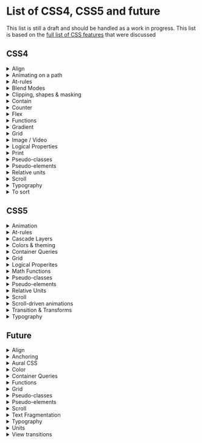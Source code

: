 # List of CSS4, CSS5 and future

This list is still a draft and should be handled as a work in progress.
This list is based on
the [full list of CSS features](https://docs.google.com/spreadsheets/d/1_zDofLl3nJiNAV2Cn1x-59f4NFE_p-y5_IYjIzKNK6k/edit#gid=0)
that were discussed

## CSS4

<details>
  <summary>Align</summary>

| Property                                                                            | Notes |
|-------------------------------------------------------------------------------------|-------|
| [align-content](https://developer.mozilla.org/en-US/docs/Web/CSS/align-content)     |       |
| [align-items](https://developer.mozilla.org/en-US/docs/Web/CSS/align-items)         |       |
| [align-self](https://developer.mozilla.org/en-US/docs/Web/CSS/align-self)           |       |
| [gap](https://developer.mozilla.org/en-US/docs/Web/CSS/gap)                         |       |
| [justify-content](https://developer.mozilla.org/en-US/docs/Web/CSS/justify-content) |       |
| [justify-items](https://developer.mozilla.org/en-US/docs/Web/CSS/justify-items)     |       |
| [justify-self](https://developer.mozilla.org/en-US/docs/Web/CSS/justify-self)       |       |
| [order](https://developer.mozilla.org/en-US/docs/Web/CSS/order)                     |       |
| [place-content](https://developer.mozilla.org/en-US/docs/Web/CSS/place-content)     |       |
| [place-items](https://developer.mozilla.org/en-US/docs/Web/CSS/place-items)         |       |
| [place-self](https://developer.mozilla.org/en-US/docs/Web/CSS/place-self)           |       |
| [row-gap](https://developer.mozilla.org/en-US/docs/Web/CSS/row-gap)                 |       |

</details>

<details>
  <summary>Animating on a path</summary>

| Property                                                          | Notes |
|-------------------------------------------------------------------|-------|
| [offset](https://developer.mozilla.org/en-US/docs/Web/CSS/offset) |       |

</details>

<details>
  <summary>At-rules</summary>

| Property                                                                | Notes |
|-------------------------------------------------------------------------|-------|
| @media range-syntax                                                     |       |
| [@supports](https://developer.mozilla.org/en-US/docs/Web/CSS/@supports) |       |

</details>

<details>
  <summary>Blend Modes</summary>

| Property                                                                | Notes |
|-------------------------------------------------------------------------|-------|
| [isolation](https://developer.mozilla.org/en-US/docs/Web/CSS/isolation) |       |

</details>

<details>
  <summary>Clipping, shapes & masking</summary>

| Property                                                                                        | Notes |
|-------------------------------------------------------------------------------------------------|-------|
| [circle()](https://developer.mozilla.org/en-US/docs/Web/CSS/basic-shape/circle)                 |       |
| [clip-path](https://developer.mozilla.org/en-US/docs/Web/CSS/clip-path)                         |       |
| [ellipse()](https://developer.mozilla.org/en-US/docs/Web/CSS/basic-shape/ellipse)               |       |
| [mask-mode](https://developer.mozilla.org/en-US/docs/Web/CSS/mask-mode)                         |       |
| [shape-image-threshold](https://developer.mozilla.org/en-US/docs/Web/CSS/shape-image-threshold) |       |
| [shape-margin](https://developer.mozilla.org/en-US/docs/Web/CSS/shape-margin)                   |       |
| [shape-outside](https://developer.mozilla.org/en-US/docs/Web/CSS/shape-outside)                 |       |

</details>

<details>
  <summary>Contain</summary>

| Property                                                            | Notes |
|---------------------------------------------------------------------|-------|
| [contain](https://developer.mozilla.org/en-US/docs/Web/CSS/contain) |       |

</details>

<details>
  <summary>Counter</summary>

| Property                                                                                              | Notes |
|-------------------------------------------------------------------------------------------------------|-------|
| [@counter-style](https://developer.mozilla.org/en-US/docs/Web/CSS/@counter-style)                     |       |
| [counter-set](https://developer.mozilla.org/en-US/docs/Web/CSS/counter-set)                           |       |
| [fallback (@counter-style)](https://developer.mozilla.org/en-US/docs/Web/CSS/@counter-style/fallback) |       |
| [suffix (@counter-style)](https://developer.mozilla.org/en-US/docs/Web/CSS/@counter-style/suffix)     |       |
| [symbols (@counter-style)](https://developer.mozilla.org/en-US/docs/Web/CSS/@counter-style/symbols)   |       |
| [symbols()](https://developer.mozilla.org/en-US/docs/Web/CSS/symbols)                                 |       |
| [system (@counter-style)](https://developer.mozilla.org/en-US/docs/Web/CSS/@counter-style/system)     |       |

</details>

<details>
  <summary>Flex</summary>

| Property                                                                          | Notes |
|-----------------------------------------------------------------------------------|-------|
| [flex](https://developer.mozilla.org/en-US/docs/Web/CSS/flex)                     |       |
| flex_value#fr                                                                     |       |
| [flex-basis](https://developer.mozilla.org/en-US/docs/Web/CSS/flex-basis)         |       |
| [flex-direction](https://developer.mozilla.org/en-US/docs/Web/CSS/flex-direction) |       |
| [flex-flow](https://developer.mozilla.org/en-US/docs/Web/CSS/flex-flow)           |       |
| [flex-grow](https://developer.mozilla.org/en-US/docs/Web/CSS/flex-grow)           |       |
| [flex-shrink](https://developer.mozilla.org/en-US/docs/Web/CSS/flex-shrink)       |       |
| [flex-wrap](https://developer.mozilla.org/en-US/docs/Web/CSS/flex-wrap)           |       |

</details>

<details>
  <summary>Functions</summary>

| Property                                                                               | Notes |
|----------------------------------------------------------------------------------------|-------|
| [clamp()](https://developer.mozilla.org/en-US/docs/Web/CSS/clamp)                      |       |
| [env()](https://developer.mozilla.org/en-US/docs/Web/CSS/env)                          |       |
| [fit-content](https://developer.mozilla.org/en-US/docs/Web/CSS/fit-content)            |       |
| [fit-content()](https://developer.mozilla.org/en-US/docs/Web/CSS/fit-content_function) |       |
| [max()](https://developer.mozilla.org/en-US/docs/Web/CSS/max)                          |       |
| [min()](https://developer.mozilla.org/en-US/docs/Web/CSS/min)                          |       |
| [minmax()](https://developer.mozilla.org/en-US/docs/Web/CSS/minmax)                    |       |
| [repeat()](https://developer.mozilla.org/en-US/docs/Web/CSS/repeat)                    |       |
| [var(), --*](https://developer.mozilla.org/en-US/docs/Web/CSS/var)                     |       |

</details>

<details>
  <summary>Gradient</summary>

| Property                                                                                     | Notes |
|----------------------------------------------------------------------------------------------|-------|
| [conic-gradient()](https://developer.mozilla.org/en-US/docs/Web/CSS/gradient/conic-gradient) |       |

</details>

<details>
  <summary>Grid</summary>

| Property                                                                                        | Notes |
|-------------------------------------------------------------------------------------------------|-------|
| [grid](https://developer.mozilla.org/en-US/docs/Web/CSS/grid)                                   |       |
| [grid-area](https://developer.mozilla.org/en-US/docs/Web/CSS/grid-area)                         |       |
| [grid-auto-columns](https://developer.mozilla.org/en-US/docs/Web/CSS/grid-auto-columns)         |       |
| [grid-auto-flow](https://developer.mozilla.org/en-US/docs/Web/CSS/grid-auto-flow)               |       |
| [grid-auto-rows](https://developer.mozilla.org/en-US/docs/Web/CSS/grid-auto-rows)               |       |
| [grid-column](https://developer.mozilla.org/en-US/docs/Web/CSS/grid-column)                     |       |
| [grid-column-end](https://developer.mozilla.org/en-US/docs/Web/CSS/grid-column-end)             |       |
| [grid-column-start](https://developer.mozilla.org/en-US/docs/Web/CSS/grid-column-start)         |       |
| [grid-row](https://developer.mozilla.org/en-US/docs/Web/CSS/grid-row)                           |       |
| [grid-row-end](https://developer.mozilla.org/en-US/docs/Web/CSS/grid-row-end)                   |       |
| [grid-row-start](https://developer.mozilla.org/en-US/docs/Web/CSS/grid-row-start)               |       |
| [grid-template](https://developer.mozilla.org/en-US/docs/Web/CSS/grid-template)                 |       |
| [grid-template-areas](https://developer.mozilla.org/en-US/docs/Web/CSS/grid-template-areas)     |       |
| [grid-template-columns](https://developer.mozilla.org/en-US/docs/Web/CSS/grid-template-columns) |       |
| [grid-template-rows](https://developer.mozilla.org/en-US/docs/Web/CSS/grid-template-rows)       |       |

</details>

<details>
  <summary>Image / Video</summary>

| Property                                                                                  | Notes |
|-------------------------------------------------------------------------------------------|-------|
| [aspect-ratio](https://developer.mozilla.org/en-US/docs/Web/CSS/aspect-ratio)             |       |
| [cross-fade()](https://developer.mozilla.org/en-US/docs/Web/CSS/cross-fade)               |       |
| [image-orientation](https://developer.mozilla.org/en-US/docs/Web/CSS/image-orientatio)    |       |
| [image-resolution](https://developer.mozilla.org/en-US/docs/Web/CSS/image-resolution)     |       |
| [image-set()](https://developer.mozilla.org/en-US/docs/Web/CSS/image/image-set)           |       |

</details>

<details>
  <summary>Logical Properties</summary>

| Property                                                                                                  | Notes |
|-----------------------------------------------------------------------------------------------------------|-------|
| [block-size](https://developer.mozilla.org/en-US/docs/Web/CSS/block-size)                                 |       |
| [border-block](https://developer.mozilla.org/en-US/docs/Web/CSS/border-block)                             |       |
| [border-block-color](https://developer.mozilla.org/en-US/docs/Web/CSS/border-block-color)                 |       |
| [border-block-end](https://developer.mozilla.org/en-US/docs/Web/CSS/border-block-end)                     |       |
| [border-block-end-color](https://developer.mozilla.org/en-US/docs/Web/CSS/border-block-end-color)         |       |
| [border-block-end-style](https://developer.mozilla.org/en-US/docs/Web/CSS/border-block-end-style)         |       |
| [border-block-end-width](https://developer.mozilla.org/en-US/docs/Web/CSS/border-block-end-width)         |       |
| [border-block-start](https://developer.mozilla.org/en-US/docs/Web/CSS/border-block-start)                 |       |
| [border-block-start-color](https://developer.mozilla.org/en-US/docs/Web/CSS/border-block-start-color)     |       |
| [border-block-start-style](https://developer.mozilla.org/en-US/docs/Web/CSS/border-block-start-style)     |       |
| [border-block-start-width](https://developer.mozilla.org/en-US/docs/Web/CSS/border-block-start-width)     |       |
| [border-block-style](https://developer.mozilla.org/en-US/docs/Web/CSS/border-block-style)                 |       |
| [border-block-width](https://developer.mozilla.org/en-US/docs/Web/CSS/border-block-width)                 |       |
| [border-end-end-radius](https://developer.mozilla.org/en-US/docs/Web/CSS/border-end-end-radius)           |       |
| [border-end-start-radius](https://developer.mozilla.org/en-US/docs/Web/CSS/border-end-start-radius)       |       |
| [border-inline](https://developer.mozilla.org/en-US/docs/Web/CSS/border-inline)                           |       |
| [border-inline-color](https://developer.mozilla.org/en-US/docs/Web/CSS/border-inline-color)               |       |
| [border-inline-end](https://developer.mozilla.org/en-US/docs/Web/CSS/border-inline-end)                   |       |
| [border-inline-end-color](https://developer.mozilla.org/en-US/docs/Web/CSS/border-inline-end-color)       |       |
| [border-inline-end-style](https://developer.mozilla.org/en-US/docs/Web/CSS/border-inline-end-style)       |       |
| [border-inline-end-width](https://developer.mozilla.org/en-US/docs/Web/CSS/border-inline-end-width)       |       |
| [border-inline-start](https://developer.mozilla.org/en-US/docs/Web/CSS/border-inline-start)               |       |
| [border-inline-start-color](https://developer.mozilla.org/en-US/docs/Web/CSS/border-inline-start-color)   |       |
| [border-inline-start-style](https://developer.mozilla.org/en-US/docs/Web/CSS/border-inline-start-style)   |       |
| [border-inline-start-width](https://developer.mozilla.org/en-US/docs/Web/CSS/border-inline-start-width)   |       |
| [border-inline-style](https://developer.mozilla.org/en-US/docs/Web/CSS/border-inline-style)               |       |
| [border-inline-width](https://developer.mozilla.org/en-US/docs/Web/CSS/border-inline-width)               |       |
| [border-start-end-radius](https://developer.mozilla.org/en-US/docs/Web/CSS/border-start-end-radius)       |       |
| [border-start-start-radius](https://developer.mozilla.org/en-US/docs/Web/CSS/border-start-start-radius)   |       |
| [inline-size](https://developer.mozilla.org/en-US/docs/Web/CSS/inline-size)                               |       |
| [margin-block](https://developer.mozilla.org/en-US/docs/Web/CSS/margin-block)                             |       |
| [margin-block-end](https://developer.mozilla.org/en-US/docs/Web/CSS/margin-block-end)                     |       |
| [margin-block-start](https://developer.mozilla.org/en-US/docs/Web/CSS/margin-block-start)                 |       |
| [margin-inline](https://developer.mozilla.org/en-US/docs/Web/CSS/margin-inline)                           |       |
| [margin-inline-end](https://developer.mozilla.org/en-US/docs/Web/CSS/margin-inline-end)                   |       |
| [margin-inline-start](https://developer.mozilla.org/en-US/docs/Web/CSS/margin-inline-start)               |       |
| [max-block-size](https://developer.mozilla.org/en-US/docs/Web/CSS/max-block-size)                         |       |
| [max-inline-size](https://developer.mozilla.org/en-US/docs/Web/CSS/max-inline-size)                       |       |
| [min-block-size](https://developer.mozilla.org/en-US/docs/Web/CSS/min-block-size)                         |       |
| [min-inline-size](https://developer.mozilla.org/en-US/docs/Web/CSS/min-inline-size)                       |       |
| [overflow-block](https://developer.mozilla.org/en-US/docs/Web/CSS/overflow-block)                         |       |
| [overflow-inline](https://developer.mozilla.org/en-US/docs/Web/CSS/overflow-inline)                       |       |
| [overscroll-behavior-block](https://developer.mozilla.org/en-US/docs/Web/CSS/overscroll-behavior-block)   |       |
| [overscroll-behavior-inline](https://developer.mozilla.org/en-US/docs/Web/CSS/overscroll-behavior-inline) |       |
| [padding-block](https://developer.mozilla.org/en-US/docs/Web/CSS/padding-block)                           |       |
| [padding-block-end](https://developer.mozilla.org/en-US/docs/Web/CSS/padding-block-end)                   |       |
| [padding-block-start](https://developer.mozilla.org/en-US/docs/Web/CSS/padding-block-start)               |       |
| [padding-inline](https://developer.mozilla.org/en-US/docs/Web/CSS/padding-inline)                         |       |
| [padding-inline-end](https://developer.mozilla.org/en-US/docs/Web/CSS/padding-inline-end)                 |       |
| [padding-inline-start](https://developer.mozilla.org/en-US/docs/Web/CSS/padding-inline-start)             |       |
| [writing-mode](https://developer.mozilla.org/en-US/docs/Web/CSS/writing-mode)                             |       |


</details>

<details>
  <summary>Print</summary>

| Property                                                                                            | Notes |
|-----------------------------------------------------------------------------------------------------|-------|
| [page-orientation (@page)](https://developer.mozilla.org/en-US/docs/Web/CSS/@page/page-orientation) |       |
| [print-color-adjust](https://developer.mozilla.org/en-US/docs/Web/CSS/print-color-adjust)           |       |

</details>

<details>
  <summary>Pseudo-classes</summary>

| Property                                                                          | Notes |
|-----------------------------------------------------------------------------------|-------|
| [:current](https://developer.mozilla.org/en-US/docs/Web/CSS/:current)             |       |
| [:defined](https://developer.mozilla.org/en-US/docs/Web/CSS/:defined)             |       |
| [:dir](https://developer.mozilla.org/en-US/docs/Web/CSS/:dir)                     |       |
| [:focus-visible](https://developer.mozilla.org/en-US/docs/Web/CSS/:focus-visible) |       |
| [:focus-within](https://developer.mozilla.org/en-US/docs/Web/CSS/:focus-within)   |       |
| [:fullscreen](https://developer.mozilla.org/en-US/docs/Web/CSS/:fullscreen)       |       |
| [:future](https://developer.mozilla.org/en-US/docs/Web/CSS/:future)               |       |
| [:host-context()](https://developer.mozilla.org/en-US/docs/Web/CSS/:host-context) |       |
| [:host()](https://developer.mozilla.org/en-US/docs/Web/CSS/:host_function)        |       |
| [:paused](https://developer.mozilla.org/en-US/docs/Web/CSS/:paused)               |       |
| [:playing](https://developer.mozilla.org/en-US/docs/Web/CSS/:playing)             |       |
| [:user-invalid](https://developer.mozilla.org/en-US/docs/Web/CSS/:user-invalid)   |       |
| [:user-valid](https://developer.mozilla.org/en-US/docs/Web/CSS/:user-valid)       |       |

</details>

<details>
  <summary>Pseudo-elements</summary>

| Property                                                                      | Notes |
|-------------------------------------------------------------------------------|-------|
| [::backdrop](https://developer.mozilla.org/en-US/docs/Web/CSS/::backdrop)     |       |
| [::cue](https://developer.mozilla.org/en-US/docs/Web/CSS/::cue)               |       |
| [::cue-region](https://developer.mozilla.org/en-US/docs/Web/CSS/::cue-region) |       |
| [::part](https://developer.mozilla.org/en-US/docs/Web/CSS/::part)             |       |
| [::slotted](https://developer.mozilla.org/en-US/docs/Web/CSS/::slotted)       |       |

</details>

<details>
  <summary>Relative units</summary>

| Property        | Notes |
|-----------------|-------|
| [length#vb](https://developer.mozilla.org/en-US/docs/Web/CSS/length#relative_length_units_based_on_viewport)   |       |
| [length#vh](https://developer.mozilla.org/en-US/docs/Web/CSS/length#relative_length_units_based_on_viewport)   |       |
| [length#vi](https://developer.mozilla.org/en-US/docs/Web/CSS/length#relative_length_units_based_on_viewport)   |       |
| [length#vmax](https://developer.mozilla.org/en-US/docs/Web/CSS/length#relative_length_units_based_on_viewport) |       |
| [length#vmin](https://developer.mozilla.org/en-US/docs/Web/CSS/length#relative_length_units_based_on_viewport) |       |
| [length#vw](https://developer.mozilla.org/en-US/docs/Web/CSS/length#relative_length_units_based_on_viewport)   |       |

</details>

<details>
  <summary>Scroll</summary>

| Property                                                                                                    | Notes |
|-------------------------------------------------------------------------------------------------------------|-------|
| [overscroll-behavior](https://developer.mozilla.org/en-US/docs/Web/CSS/overscroll-behavior)                 |       |
| [overscroll-behavior-x](https://developer.mozilla.org/en-US/docs/Web/CSS/overscroll-behavior-x)             |       |
| [overscroll-behavior-y](https://developer.mozilla.org/en-US/docs/Web/CSS/overscroll-behavior-y)             |       |
| [scroll-behavior](https://developer.mozilla.org/en-US/docs/Web/CSS/scroll-behavior)                         |       |
| [scroll-margin](https://developer.mozilla.org/en-US/docs/Web/CSS/scroll-margin)                             |       |
| [scroll-margin-block](https://developer.mozilla.org/en-US/docs/Web/CSS/scroll-margin-block)                 |       |
| [scroll-margin-block-end](https://developer.mozilla.org/en-US/docs/Web/CSS/scroll-margin-block-end)         |       |
| [scroll-margin-block-start](https://developer.mozilla.org/en-US/docs/Web/CSS/scroll-margin-block-start)     |       |
| [scroll-margin-bottom](https://developer.mozilla.org/en-US/docs/Web/CSS/scroll-margin-bottom)               |       |
| [scroll-margin-inline](https://developer.mozilla.org/en-US/docs/Web/CSS/scroll-margin-inline)               |       |
| [scroll-margin-inline-end](https://developer.mozilla.org/en-US/docs/Web/CSS/scroll-margin-inline-end)       |       |
| [scroll-margin-inline-start](https://developer.mozilla.org/en-US/docs/Web/CSS/scroll-margin-inline-start)   |       |
| [scroll-margin-left](https://developer.mozilla.org/en-US/docs/Web/CSS/scroll-margin-left)                   |       |
| [scroll-margin-right](https://developer.mozilla.org/en-US/docs/Web/CSS/scroll-margin-right)                 |       |
| [scroll-margin-top](https://developer.mozilla.org/en-US/docs/Web/CSS/scroll-margin-top)                     |       |
| [scroll-padding](https://developer.mozilla.org/en-US/docs/Web/CSS/scroll-padding)                           |       |
| [scroll-padding-block](https://developer.mozilla.org/en-US/docs/Web/CSS/scroll-padding-block)               |       |
| [scroll-padding-block-end](https://developer.mozilla.org/en-US/docs/Web/CSS/scroll-padding-block-end)       |       |
| [scroll-padding-block-start](https://developer.mozilla.org/en-US/docs/Web/CSS/scroll-padding-block-start)   |       |
| [scroll-padding-bottom](https://developer.mozilla.org/en-US/docs/Web/CSS/scroll-padding-bottom)             |       |
| [scroll-padding-inline](https://developer.mozilla.org/en-US/docs/Web/CSS/scroll-padding-inline)             |       |
| [scroll-padding-inline-end](https://developer.mozilla.org/en-US/docs/Web/CSS/scroll-padding-inline-end)     |       |
| [scroll-padding-inline-start](https://developer.mozilla.org/en-US/docs/Web/CSS/scroll-padding-inline-start) |       |
| [scroll-padding-left](https://developer.mozilla.org/en-US/docs/Web/CSS/scroll-padding-left)                 |       |
| [scroll-padding-right](https://developer.mozilla.org/en-US/docs/Web/CSS/scroll-padding-right)               |       |
| [scroll-padding-top](https://developer.mozilla.org/en-US/docs/Web/CSS/scroll-padding-top)                   |       |
| [scroll-snap-align](https://developer.mozilla.org/en-US/docs/Web/CSS/scroll-snap-align)                     |       |
| [scroll-snap-stop](https://developer.mozilla.org/en-US/docs/Web/CSS/scroll-snap-stop)                       |       |
| [scroll-snap-type](https://developer.mozilla.org/en-US/docs/Web/CSS/scroll-snap-type)                       |       |


</details>


<details>
  <summary>Typography</summary>

| Property                                                                                                                  | Notes |
|---------------------------------------------------------------------------------------------------------------------------|-------|
| @annotation                                                                                                               |       |
| @character-variant                                                                                                        |       |
| [@font-feature-values](https://developer.mozilla.org/en-US/docs/Web/CSS/@font-feature-values)                             |       |
| [@font-palette-values](https://developer.mozilla.org/en-US/docs/Web/CSS/@font-palette-values)                             |       |
| @ornaments                                                                                                                |       |
| @styleset                                                                                                                 |       |
| @stylistic                                                                                                                |       |
| @swash                                                                                                                    |       |
| annotation()                                                                                                              |       |
| [base-palette (@font-palette-values)](https://developer.mozilla.org/en-US/docs/Web/CSS/@font-palette-values/base-palette) |       |
| character-variant()                                                                                                       |       |
| [local()](https://developer.mozilla.org/en-US/docs/Web/CSS/@font-face)                                                    |       |
| [font-family (@font-palette-values)](https://developer.mozilla.org/en-US/docs/Web/CSS/@font-palette-values)               |       |
| [font-optical-sizing](https://developer.mozilla.org/en-US/docs/Web/CSS/font-optical-sizing)                               |       |
| [font-palette](https://developer.mozilla.org/en-US/docs/Web/CSS/font-palette)                                             |       |
| [font-synthesis](https://developer.mozilla.org/en-US/docs/Web/CSS/font-synthesis)                                         |       |
| [font-synthesis-small-caps](https://developer.mozilla.org/en-US/docs/Web/CSS/font-synthesis-small-caps)                   |       |
| [font-synthesis-style](https://developer.mozilla.org/en-US/docs/Web/CSS/font-synthesis-style)                             |       |
| [font-synthesis-weight](https://developer.mozilla.org/en-US/docs/Web/CSS/font-synthesis-weight)                           |       |
| [font-variant](https://developer.mozilla.org/en-US/docs/Web/CSS/font-variant)                                             |       |
| [font-variant (@font-face)](https://developer.mozilla.org/en-US/docs/Web/CSS/@font-face)                                  |       |
| [font-variant-alternates](https://developer.mozilla.org/en-US/docs/Web/CSS/font-variant-alternates)                       |       |
| [font-variant-caps](https://developer.mozilla.org/en-US/docs/Web/CSS/font-variant-caps)                                   |       |
| [font-variant-east-asian](https://developer.mozilla.org/en-US/docs/Web/CSS/font-variant-east-asian)                       |       |
| [font-variant-emoji](https://developer.mozilla.org/en-US/docs/Web/CSS/font-variant-emoji)                                 |       |
| [font-variant-ligatures](https://developer.mozilla.org/en-US/docs/Web/CSS/font-variant-ligatures)                         |       |
| [font-variant-numeric](https://developer.mozilla.org/en-US/docs/Web/CSS/font-variant-numeric)                             |       |
| [font-variant-position](https://developer.mozilla.org/en-US/docs/Web/CSS/font-variant-position)                           |       |
| [font-variation-settings](https://developer.mozilla.org/en-US/docs/Web/CSS/font-variation-settings)                       |       |
| [font-variation-settings (@font-face)](https://developer.mozilla.org/en-US/docs/Web/CSS/@font-face)                       |       |
| [hanging-punctuation](https://developer.mozilla.org/en-US/docs/Web/CSS/hanging-punctuation)                               |       |
| [hyphens](https://developer.mozilla.org/en-US/docs/Web/CSS/hyphens)                                                       |       |
| [line-gap-override (@font-face)](https://developer.mozilla.org/en-US/docs/Web/CSS/@font-face)                             |       |
| styleset()                                                                                                                |       |
| stylistic()                                                                                                               |       |
| swash()                                                                                                                   |       |
| [text-combine-upright](https://developer.mozilla.org/en-US/docs/Web/CSS/text-combine-upright)                             |       |
| [text-decoration-color](https://developer.mozilla.org/en-US/docs/Web/CSS/text-decoration-color)                           |       |
| [text-decoration-line](https://developer.mozilla.org/en-US/docs/Web/CSS/text-decoration-line)                             |       |
| [text-decoration-skip](https://developer.mozilla.org/en-US/docs/Web/CSS/text-decoration-skip)                             |       |
| [text-decoration-skip-ink](https://developer.mozilla.org/en-US/docs/Web/CSS/text-decoration-skip-ink)                     |       |
| [text-decoration-style](https://developer.mozilla.org/en-US/docs/Web/CSS/text-decoration-style)                           |       |
| [text-decoration-thickness](https://developer.mozilla.org/en-US/docs/Web/CSS/text-decoration-thickness)                   |       |
| [text-emphasis](https://developer.mozilla.org/en-US/docs/Web/CSS/text-emphasis)                                           |       |
| [text-emphasis-color](https://developer.mozilla.org/en-US/docs/Web/CSS/text-emphasis-color)                               |       |
| [text-emphasis-position](https://developer.mozilla.org/en-US/docs/Web/CSS/text-emphasis-position)                         |       |
| [text-emphasis-style](https://developer.mozilla.org/en-US/docs/Web/CSS/text-emphasis-style)                               |       |
| [text-orientation](https://developer.mozilla.org/en-US/docs/Web/CSS/text-orientation)                                     |       |
| [text-underline-offset](https://developer.mozilla.org/en-US/docs/Web/CSS/text-underline-offset)                           |       |
| [text-underline-position](https://developer.mozilla.org/en-US/docs/Web/CSS/text-underline-position)                       |       |
| ornaments()                                                                                                               |       |
</details>

<details>
  <summary>To sort</summary>

| Property                                                                                       | Notes |
|------------------------------------------------------------------------------------------------|-------|
| [all](https://developer.mozilla.org/en-US/docs/Web/CSS/all)                                    |       |
| caret                                                                                          |       |
| [caret-color](https://developer.mozilla.org/en-US/docs/Web/CSS/caret-color)                    |       |
| caret-shape                                                                                    |       |
| [forced-color-adjust](https://developer.mozilla.org/en-US/docs/Web/CSS/forced-color-adjust)    |       |
| [overflow-anchor](https://developer.mozilla.org/en-US/docs/Web/CSS/overflow-anchor)            |       |
| [touch-action](https://developer.mozilla.org/en-US/docs/Web/CSS/touch-action)                  |       |
| [unset](https://developer.mozilla.org/en-US/docs/Web/CSS/unset)                                |       |
| [user-select](https://developer.mozilla.org/en-US/docs/Web/CSS/user-select)                    |       |
| [will-change](https://developer.mozilla.org/en-US/docs/Web/CSS/will-change)                    |       |
| [-webkit-line-clamp](https://developer.mozilla.org/en-US/docs/Web/CSS/-webkit-line-clamp)      |       |
| [ray()](https://developer.mozilla.org/en-US/docs/Web/CSS/ray)                                  |       |
| [revert](https://developer.mozilla.org/en-US/docs/Web/CSS/revert)                              |       |
| [transform-box](https://developer.mozilla.org/en-US/docs/Web/CSS/transform-box)                |       |

</details>

## CSS5

<details>
  <summary>Animation</summary>

| Property                                                                                        | Notes |
|-------------------------------------------------------------------------------------------------|-------|
| [animation-composition](https://developer.mozilla.org/en-US/docs/Web/CSS/animation-composition) |       |
| [offset-anchor](https://developer.mozilla.org/en-US/docs/Web/CSS/offset-anchor)                 |       |
| [offset-distance](https://developer.mozilla.org/en-US/docs/Web/CSS/offset-distance)             |       |
| [offset-path](https://developer.mozilla.org/en-US/docs/Web/CSS/offset-path)                     |       |
| [offset-position](https://developer.mozilla.org/en-US/docs/Web/CSS/offset-position)             |       |
| [offset-rotate](https://developer.mozilla.org/en-US/docs/Web/CSS/offset-rotate)                 |       |

</details>

<details>
  <summary>At-rules</summary>

| Property                                                                                                                        | Notes |
|---------------------------------------------------------------------------------------------------------------------------------|-------|
| @custom-media                                                                                                                   |       |
| [@layer](https://developer.mozilla.org/en-US/docs/Web/CSS/@layer)                                                               |       |
| [@scope](https://developer.mozilla.org/en-US/docs/Web/CSS/@scope)                                                               |       |
| [@scope :scope](https://developer.mozilla.org/en-US/docs/Web/CSS/:scope)                                                        |       |
| [@starting-style](https://developer.mozilla.org/en-US/docs/Web/CSS/@starting-style)                                             |       |
| [@supports selector()](https://developer.mozilla.org/en-US/docs/Web/CSS/@supports)                                              |       |
| [override-colors (@font-palette-values)](https://developer.mozilla.org/en-US/docs/Web/CSS/@font-palette-values/override-colors) |       |
| [syntax (@property)](https://developer.mozilla.org/en-US/docs/Web/CSS/@property)                                                |       |

</details>

<details>
  <summary>Cascade Layers</summary>

| Property                                                                      | Notes |
|-------------------------------------------------------------------------------|-------|
| [layer()](https://developer.mozilla.org/en-US/docs/Web/CSS/@layer)            |       |
| [layer() (@import)](https://developer.mozilla.org/en-US/docs/Web/CSS/@layer)  |       |
| [revert-layer](https://developer.mozilla.org/en-US/docs/Web/CSS/revert-layer) |       |

</details>

<details>
  <summary>Colors & theming</summary>

| Property                                                                                                                                        | Notes |
|-------------------------------------------------------------------------------------------------------------------------------------------------|-------|
| [accent-color](https://developer.mozilla.org/en-US/docs/Web/CSS/accent-color)                                                                   |       |
| [color-scheme](https://developer.mozilla.org/en-US/docs/Web/CSS/color-scheme)                                                                   |       |
| [color-mix()](https://developer.mozilla.org/en-US/docs/Web/CSS/color_value/color-mix)                                                           |       |
| ["color() - display-p3, rec2020, a98, prophoto, xyz, xyz-d50, xyz-d65"](https://developer.mozilla.org/en-US/docs/Web/CSS/color_value/color)     |       |
| [color(from ...) - relative color syntax](https://developer.mozilla.org/en-US/docs/Web/CSS/color_value/color)                                   |       |
| [Hue interpolation (gradients ""in"" syntax, ""hue longer"" syntax)](https://developer.mozilla.org/en-US/docs/Web/CSS/hue-interpolation-method) |       |
| [hwb()](https://developer.mozilla.org/en-US/docs/Web/CSS/color_value/hwb)                                                                       |       |
| [oklab()](https://developer.mozilla.org/en-US/docs/Web/CSS/color_value/oklab)                                                                   |       |
| [oklch()](https://developer.mozilla.org/en-US/docs/Web/CSS/color_value/oklch)                                                                   |       |
| [lab()](https://developer.mozilla.org/en-US/docs/Web/CSS/color_value/lab)                                                                       |       |
| [lch()](https://developer.mozilla.org/en-US/docs/Web/CSS/color_value/lch)                                                                       |       |

</details>

<details>
  <summary>Container Queries</summary>

| Property                                                                                                                                                   | Notes |
|------------------------------------------------------------------------------------------------------------------------------------------------------------|-------|
| [length#cqw, cqi, cqb, cqh, cqmax, cqmin](https://developer.mozilla.org/en-US/docs/Web/CSS/CSS_containment/Container_queries#container_query_length_units) |       |
| [contain-intrinsic-block-size](https://developer.mozilla.org/en-US/docs/Web/CSS/contain-intrinsic-block-size)                                              |       |
| [contain-intrinsic-height](https://developer.mozilla.org/en-US/docs/Web/CSS/contain-intrinsic-height)                                                      |       |
| [contain-intrinsic-inline-size](https://developer.mozilla.org/en-US/docs/Web/CSS/contain-intrinsic-inline-size)                                            |       |
| [contain-intrinsic-size](https://developer.mozilla.org/en-US/docs/Web/CSS/contain-intrinsic-size)                                                          |       |
| [contain-intrinsic-width](https://developer.mozilla.org/en-US/docs/Web/CSS/contain-intrinsic-width)                                                        |       |
| [container](https://developer.mozilla.org/en-US/docs/Web/CSS/container)                                                                                    |       |
| [container-name](https://developer.mozilla.org/en-US/docs/Web/CSS/container-name)                                                                          |       |
| [container-type](https://developer.mozilla.org/en-US/docs/Web/CSS/container-type)                                                                          |       |

</details>

<details>
  <summary>Grid</summary>

| Property                                                                            | Notes |
|-------------------------------------------------------------------------------------|-------|
| [Subgrid](https://developer.mozilla.org/en-US/docs/Web/CSS/CSS_grid_layout/Subgrid) |       |

</details>

<details>
  <summary>Logical Properites</summary>

| Property                                                                                  | Notes |
|-------------------------------------------------------------------------------------------|-------|
| [inset](https://developer.mozilla.org/en-US/docs/Web/CSS/inset)                           |       |
| [inset-block](https://developer.mozilla.org/en-US/docs/Web/CSS/inset-block)               |       |
| [inset-block-end](https://developer.mozilla.org/en-US/docs/Web/CSS/inset-block-end)       |       |
| [inset-block-start](https://developer.mozilla.org/en-US/docs/Web/CSS/inset-block-start)   |       |
| [inset-inline](https://developer.mozilla.org/en-US/docs/Web/CSS/inset-inline)             |       |
| [inset-inline-end](https://developer.mozilla.org/en-US/docs/Web/CSS/inset-inline-end)     |       |
| [inset-inline-start](https://developer.mozilla.org/en-US/docs/Web/CSS/inset-inline-start) |       |

</details>

<details>
  <summary>Math Functions</summary>

| Property                                                          | Notes |
|-------------------------------------------------------------------|-------|
| [abs()](https://developer.mozilla.org/en-US/docs/Web/CSS/abs)     |       |
| [acos()](https://developer.mozilla.org/en-US/docs/Web/CSS/acos)   |       |
| [asin()](https://developer.mozilla.org/en-US/docs/Web/CSS/asin)   |       |
| [atan()](https://developer.mozilla.org/en-US/docs/Web/CSS/atan)   |       |
| [atan2()](https://developer.mozilla.org/en-US/docs/Web/CSS/atan2) |       |
| [cos()](https://developer.mozilla.org/en-US/docs/Web/CSS/cos)     |       |
| [exp()](https://developer.mozilla.org/en-US/docs/Web/CSS/exp)     |       |
| [hypot()](https://developer.mozilla.org/en-US/docs/Web/CSS/hypot) |       |
| [log()](https://developer.mozilla.org/en-US/docs/Web/CSS/log)     |       |
| [mod()](https://developer.mozilla.org/en-US/docs/Web/CSS/mod)     |       |
| [pow()](https://developer.mozilla.org/en-US/docs/Web/CSS/pow)     |       |
| [rem()](https://developer.mozilla.org/en-US/docs/Web/CSS/rem)     |       |
| [round()](https://developer.mozilla.org/en-US/docs/Web/CSS/round) |       |
| [sin()](https://developer.mozilla.org/en-US/docs/Web/CSS/sin)     |       |
| [sign()](https://developer.mozilla.org/en-US/docs/Web/CSS/sign)   |       |
| [sqrt()](https://developer.mozilla.org/en-US/docs/Web/CSS/sqrt)   |       |
| [tan()](https://developer.mozilla.org/en-US/docs/Web/CSS/tan)     |       |

</details>

<details>
  <summary>Pseudo-classes</summary>

| Property                                                                                                  | Notes |
|-----------------------------------------------------------------------------------------------------------|-------|
| [:has](https://developer.mozilla.org/en-US/docs/Web/CSS/:has)                                             |       |
| [:is](https://developer.mozilla.org/en-US/docs/Web/CSS/:is)                                               |       |
| [:nth-child(An+B [of S]?)](https://developer.mozilla.org/en-US/docs/Web/CSS/:nth-child#using_of_selector) |       |
| [:picture-in-picture](https://developer.mozilla.org/en-US/docs/Web/CSS/:picture-in-picture)               |       |
| [:popover-open](https://developer.mozilla.org/en-US/docs/Web/CSS/:popover-open)                           |       |
| [:where()](https://developer.mozilla.org/en-US/docs/Web/CSS/:where)                                       |       |

</details>

<details>
  <summary>Pseudo-elements</summary>

| Property                                                                                                      | Notes |
|---------------------------------------------------------------------------------------------------------------|-------|
| [::grammar-error](https://developer.mozilla.org/en-US/docs/Web/CSS/::grammar-error)                           |       |
| [::marker](https://developer.mozilla.org/en-US/docs/Web/CSS/::marker)                                         |       |
| [::spelling-error](https://developer.mozilla.org/en-US/docs/Web/CSS/::spelling-error)                         |       |
</details>

<details>
  <summary>Relative Units</summary>

| Property                                                                                                                                   | Notes |
|--------------------------------------------------------------------------------------------------------------------------------------------|-------|
| [Dynamic Viewport Units (dvh, lvh & svh)](https://developer.mozilla.org/en-US/docs/Web/CSS/length#relative_length_units_based_on_viewport) |       |
| [length#cap](https://developer.mozilla.org/en-US/docs/Web/CSS/length#cap)                                                                  |       |
| [length#ex, length#rex](https://developer.mozilla.org/en-US/docs/Web/CSS/length#ex)                                                        |       |
| [length#ic, length#ric](https://developer.mozilla.org/en-US/docs/Web/CSS/length#ic)                                                        |       |
| [length#lh, length#rlh](https://developer.mozilla.org/en-US/docs/Web/CSS/length#lh)                                                        |       |

</details>

<details>
  <summary>Scroll</summary>

| Property                                                                                      | Notes |
|-----------------------------------------------------------------------------------------------|-------|
| [content-visibility](https://developer.mozilla.org/en-US/docs/Web/CSS/content-visibility)     |       |
| [overflow-clip-margin](https://developer.mozilla.org/en-US/docs/Web/CSS/overflow-clip-margin) |       |
| [scrollbar-color](https://developer.mozilla.org/en-US/docs/Web/CSS/scrollbar-color)           |       |
| [scrollbar-gutter](https://developer.mozilla.org/en-US/docs/Web/CSS/scrollbar-gutter)         |       |
| [scrollbar-width](https://developer.mozilla.org/en-US/docs/Web/CSS/scrollbar-width)                                                                           |       |

</details>

<details>
  <summary>Scroll-driven animations</summary>

| Property                                                                                        | Notes |
|-------------------------------------------------------------------------------------------------|-------|
| [animation-range](https://developer.mozilla.org/en-US/docs/Web/CSS/animation-range)             |       |
| [animation-range-end](https://developer.mozilla.org/en-US/docs/Web/CSS/animation-range-end)     |       |
| [animation-range-start](https://developer.mozilla.org/en-US/docs/Web/CSS/animation-range-start) |       |
| [animation-timeline](https://developer.mozilla.org/en-US/docs/Web/CSS/animation-timeline)       |       |
| [scroll-timeline](https://developer.mozilla.org/en-US/docs/Web/CSS/scroll-timeline)             |       |
| [scroll-timeline-axis](https://developer.mozilla.org/en-US/docs/Web/CSS/scroll-timeline-axis)   |       |
| [scroll-timeline-name](https://developer.mozilla.org/en-US/docs/Web/CSS/scroll-timeline-name)   |       |
| [scroll()](https://developer.mozilla.org/en-US/docs/Web/CSS/animation-timeline/scroll)          |       |
| [timeline-scope](https://developer.mozilla.org/en-US/docs/Web/CSS/timeline-scope)               |       |
| [view-timeline](https://developer.mozilla.org/en-US/docs/Web/CSS/view-timeline)                 |       |
| [view-timeline-axis](https://developer.mozilla.org/en-US/docs/Web/CSS/view-timeline-axis)       |       |
| [view-timeline-inset](https://developer.mozilla.org/en-US/docs/Web/CSS/view-timeline-inset)     |       |
| [view-timeline-name](https://developer.mozilla.org/en-US/docs/Web/CSS/view-timeline-name)       |       |

</details>

<details>
  <summary>Transition & Transforms</summary>

| Property                                                                                      | Notes |
|-----------------------------------------------------------------------------------------------|-------|
| [overlay](https://developer.mozilla.org/en-US/docs/Web/CSS/overlay)                           |       |
| [rotate](https://developer.mozilla.org/en-US/docs/Web/CSS/rotate)                             |       |
| [scale](https://developer.mozilla.org/en-US/docs/Web/CSS/scale)                               |       |
| [transition-behavior](https://developer.mozilla.org/en-US/docs/Web/CSS/transition-behavior)   |       |
| [translate](https://developer.mozilla.org/en-US/docs/Web/CSS/translate)                                                                                 |       |

</details>

<details>
  <summary>Typography</summary>

| Property                                                                                                      | Notes |
|---------------------------------------------------------------------------------------------------------------|-------|
| [ascent-override (@font-face)](https://developer.mozilla.org/en-US/docs/Web/CSS/@font-face/ascent-override)   |       |
| [descent-override (@font-face)](https://developer.mozilla.org/en-US/docs/Web/CSS/@font-face/descent-override) |       |
| [font-size-adjust](https://developer.mozilla.org/en-US/docs/Web/CSS/font-size-adjust)                         |       |
| [font-synthesis-position](https://developer.mozilla.org/en-US/docs/Web/CSS/font-synthesis-position)           |       |
| [hyphenate-character](https://developer.mozilla.org/en-US/docs/Web/CSS/hyphenate-character)                   |       |
| [hyphenate-limit-chars](https://developer.mozilla.org/en-US/docs/Web/CSS/hyphenate-limit-chars)               |       |
| [initial-letter](https://developer.mozilla.org/en-US/docs/Web/CSS/initial-letter)                             |       |
| [initial-letter-align](https://developer.mozilla.org/en-US/docs/Web/CSS/initial-letter-align)                 |       |
| Text-box trim                                                                                                 |       |
| [text-wrap](https://developer.mozilla.org/en-US/docs/Web/CSS/text-wrap)                                                                                                 |       |

</details>

## Future

<details>
  <summary>Align</summary>

| Property                                                                      | Notes |
|-------------------------------------------------------------------------------|-------|
| [align-tracks](https://developer.mozilla.org/en-US/docs/Web/CSS/align-tracks) |       |
| [justify-tracks](https://developer.mozilla.org/en-US/docs/Web/CSS/justify-tracks)                                                            |       |

</details>

<details>
  <summary>Anchoring</summary>

| Property | Notes |
|----------|-------|
| anchor() |       |

</details>


<details>
  <summary>Aural CSS</summary>

| Property                                                                                               | Notes |
|--------------------------------------------------------------------------------------------------------|-------|
| [speak-as (@counter-style)](https://developer.mozilla.org/en-US/docs/Web/CSS/@counter-style/speak-as)  |       |

</details>

<details>
  <summary>Color</summary>

| Property                                                                                         | Notes |
|--------------------------------------------------------------------------------------------------|-------|
| [contrast-color()](https://developer.mozilla.org/en-US/docs/Web/CSS/color_value/color-contrast)  |       |

</details>

<details>
<summary>Container Queries</summary>

| Property                                                                                              | Notes |
|-------------------------------------------------------------------------------------------------------|-------|
| [Style queries](https://developer.mozilla.org/en-US/docs/Web/CSS/@container#container_style_queries)  |       |

</details>

<details>
  <summary>Functions</summary>

| Property                                                                | Notes |
|-------------------------------------------------------------------------|-------|
| [element()](https://developer.mozilla.org/en-US/docs/Web/CSS/element)   |       |
| [image()](https://developer.mozilla.org/en-US/docs/Web/CSS/image/image) |       |

</details>

<details>
  <summary>Grid</summary>

| Property                                                                                 | Notes |
|------------------------------------------------------------------------------------------|-------|
| [masonry-auto-flow](https://developer.mozilla.org/en-US/docs/Web/CSS/masonry-auto-flow)  |       |

</details>

<details>
  <summary>Pseudo-classes</summary>

| Property                                                                           | Notes |
|------------------------------------------------------------------------------------|-------|
| [:target-within](https://developer.mozilla.org/en-US/docs/Web/CSS/:target-within)  |       |

</details>

<details>
  <summary>Pseudo-elements</summary>

| Property                                                                          | Notes |
|-----------------------------------------------------------------------------------|-------|
| [::target-text](https://developer.mozilla.org/en-US/docs/Web/CSS/::target-text)   |       |

</details>
<details>
  <summary>Scroll</summary>

| Property      | Notes |
|---------------|-------|
| target-text() |       |

</details>

<details>
  <summary>Text Fragmentation</summary>

| Property                                                             | Notes |
|----------------------------------------------------------------------|-------|
| [orphans](https://developer.mozilla.org/en-US/docs/Web/CSS/orphans)  |       |

</details>

<details>
  <summary>Typography</summary>

| Property                                                                                      | Notes                         |
|-----------------------------------------------------------------------------------------------|-------------------------------|
| [line-clamp](https://developer.mozilla.org/en-US/docs/Web/CSS/-webkit-line-clamp)             | Currently -webkit-line-clamp  |
| [line-height-step](https://developer.mozilla.org/en-US/docs/Web/CSS/line-height-step)         |                               |
| [margin-trim](https://developer.mozilla.org/en-US/docs/Web/CSS/margin-trim)                   |                               |
| [text-size-adjust](https://developer.mozilla.org/en-US/docs/Web/CSS/text-size-adjust)         |                               |
| [white-space-collapse](https://developer.mozilla.org/en-US/docs/Web/CSS/white-space-collapse) |                               |
| white-space-trim                                                                              |                               |

</details>

<details>
  <summary>Units</summary>

| Property                                                                    | Notes |
|-----------------------------------------------------------------------------|-------|
| [frequency#Hz](https://developer.mozilla.org/en-US/docs/Web/CSS/frequency)  |       |

</details>

<details>
  <summary>View transitions</summary>

| Property                                                                                                      | Notes |
|---------------------------------------------------------------------------------------------------------------|-------|
| [::view-transition](https://developer.mozilla.org/en-US/docs/Web/CSS/::view-transition)                       |       |
| [::view-transition-group](https://developer.mozilla.org/en-US/docs/Web/CSS/::view-transition-group)           |       |
| [::view-transition-image-pair](https://developer.mozilla.org/en-US/docs/Web/CSS/::view-transition-image-pair) |       |
| [::view-transition-new](https://developer.mozilla.org/en-US/docs/Web/CSS/::view-transition-new)               |       |
| [::view-transition-old](https://developer.mozilla.org/en-US/docs/Web/CSS/::view-transition-old)               |       |
| @view-transition                                                                                              |       |
| view-transition-class                                                                                         |       |
| [view-transition-name](https://developer.mozilla.org/en-US/docs/Web/CSS/view-transition-name)                 |       |
| view-transition-type                                                                                          |       |

</details>



